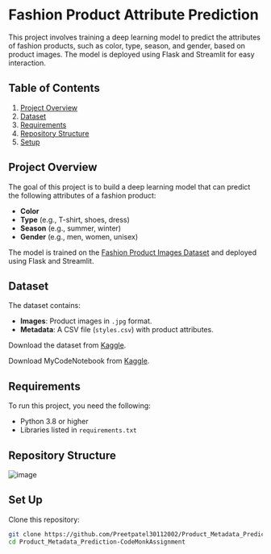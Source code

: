 # Fashion Product Attribute Prediction

This project involves training a deep learning model to predict the attributes of fashion products, such as color, type, season, and gender, based on product images. The model is deployed using Flask and Streamlit for easy interaction.

## Table of Contents
1. [Project Overview](#project-overview)
2. [Dataset](#dataset)
3. [Requirements](#requirements)
4. [Repository Structure](#repository-structure)
5. [Setup](#setup)

## Project Overview
The goal of this project is to build a deep learning model that can predict the following attributes of a fashion product:
- **Color**
- **Type** (e.g., T-shirt, shoes, dress)
- **Season** (e.g., summer, winter)
- **Gender** (e.g., men, women, unisex)

The model is trained on the [Fashion Product Images Dataset](https://www.kaggle.com/datasets/paramaggarwal/fashion-product-images-dataset) and deployed using Flask and Streamlit.

## Dataset
The dataset contains:
- **Images**: Product images in `.jpg` format.
- **Metadata**: A CSV file (`styles.csv`) with product attributes.

Download the dataset from [Kaggle](https://www.kaggle.com/datasets/paramaggarwal/fashion-product-images-dataset).

Download MyCodeNotebook from [Kaggle](https://www.kaggle.com/code/preetpatelrk3011/codemonk-assignment-nb/edit).

## Requirements
To run this project, you need the following:
- Python 3.8 or higher
- Libraries listed in `requirements.txt`

## Repository Structure

![image](https://github.com/user-attachments/assets/820b1a05-ff97-4e70-b1c0-875bb86a60ad)

## Set Up
Clone this repository:
```bash
git clone https://github.com/Preetpatel30112002/Product_Metadata_Prediction-CodeMonkAssignment.git
cd Product_Metadata_Prediction-CodeMonkAssignment


